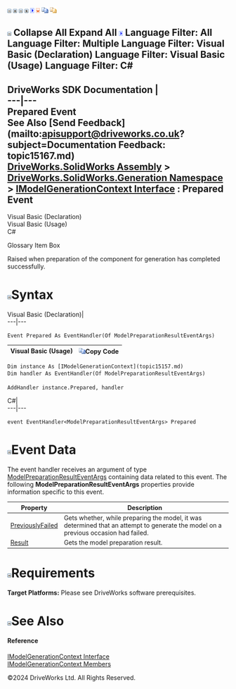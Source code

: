 ![](dotnetimages/collapse.gif) ![](dotnetimages/expand.gif) ![](dotnetimages/collapse.gif) ![](dotnetimages/expand.gif) ![](dotnetimages/drpdown.gif) ![](dotnetimages/drpdown_orange.gif) ![](dotnetimages/copycode.gif) ![](dotnetimages/copycodeHighlight.gif)

![](dotnetimages/collapse.gif) Collapse All Expand All ![](dotnetimages/drpdown.gif) Language Filter: All  Language Filter: Multiple  Language Filter: Visual Basic (Declaration) Language Filter: Visual Basic (Usage) Language Filter: C#  
---  
DriveWorks SDK Documentation  |   
---|---  
Prepared Event   
See Also [Send Feedback](mailto:apisupport@driveworks.co.uk?subject=Documentation Feedback: topic15167.md)  
[DriveWorks.SolidWorks Assembly](topic13342.md) > [DriveWorks.SolidWorks.Generation Namespace](topic15094.md) > [IModelGenerationContext Interface](topic15157.md) : Prepared Event  
---  
  
Visual Basic (Declaration)    
Visual Basic (Usage)    
C# 

Glossary Item Box

Raised when preparation of the component for generation has completed successfully. 

# ![](dotnetimages/collapse.gif)Syntax

Visual Basic (Declaration)|   
---|---  
      
    
    Event Prepared As EventHandler(Of ModelPreparationResultEventArgs)  
  
Visual Basic (Usage)| ![](dotnetimages/copycode.gif)Copy Code  
---|---  
      
    
    Dim instance As [IModelGenerationContext](topic15157.md)
    Dim handler As EventHandler(Of ModelPreparationResultEventArgs)
     
    AddHandler instance.Prepared, handler  
  
C#|   
---|---  
      
    
    event EventHandler<ModelPreparationResultEventArgs> Prepared  
  
# ![](dotnetimages/collapse.gif)Event Data

The event handler receives an argument of type [ModelPreparationResultEventArgs](topic15272.md) containing data related to this event. The following **ModelPreparationResultEventArgs** properties provide information specific to this event.

Property| Description  
---|---  
[PreviouslyFailed](topic15279.md)| Gets whether, while preparing the model, it was determined that an attempt to generate the model on a previous occasion had failed.   
[Result](topic15280.md)| Gets the model preparation result.   
  
# ![](dotnetimages/collapse.gif)Requirements

**Target Platforms:** Please see DriveWorks software prerequisites.

# ![](dotnetimages/collapse.gif)See Also

#### Reference

[IModelGenerationContext Interface](topic15157.md)   
[IModelGenerationContext Members](topic15158.md)

©2024 DriveWorks Ltd. All Rights Reserved.
